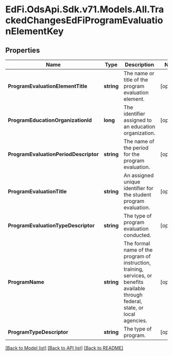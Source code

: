 # EdFi.OdsApi.Sdk.v71.Models.All.TrackedChangesEdFiProgramEvaluationElementKey

## Properties

Name | Type | Description | Notes
------------ | ------------- | ------------- | -------------
**ProgramEvaluationElementTitle** | **string** | The name or title of the program evaluation element. | [optional] 
**ProgramEducationOrganizationId** | **long** | The identifier assigned to an education organization. | [optional] 
**ProgramEvaluationPeriodDescriptor** | **string** | The name of the period for the program evaluation. | [optional] 
**ProgramEvaluationTitle** | **string** | An assigned unique identifier for the student program evaluation. | [optional] 
**ProgramEvaluationTypeDescriptor** | **string** | The type of program evaluation conducted. | [optional] 
**ProgramName** | **string** | The formal name of the program of instruction, training, services, or benefits available through federal, state, or local agencies. | [optional] 
**ProgramTypeDescriptor** | **string** | The type of program. | [optional] 

[[Back to Model list]](../../README.md#documentation-for-models) [[Back to API list]](../../README.md#documentation-for-api-endpoints) [[Back to README]](../../README.md)

